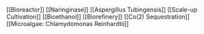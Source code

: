 [[Bioreactor]]
[[Naringinase]]
[[Aspergillus Tubingensis]]
[[Scale-up Cultivation]]
[[Bioethanol]]
[[Biorefinery]]
[[Co(2) Sequestration]]
[[Microalgae: Chlamydomonas Reinhardtii]]

